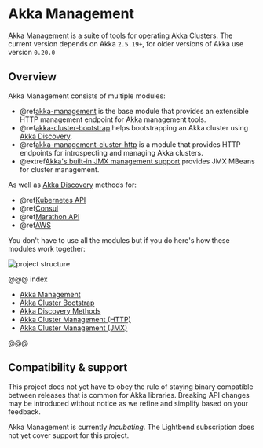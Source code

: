 # Akka Management

Akka Management is a suite of tools for operating Akka Clusters.
The current version depends on Akka `2.5.19+`, for older versions of Akka use version `0.20.0`

## Overview

Akka Management consists of multiple modules:

 * @ref[akka-management](akka-management.md) is the base module that provides an extensible HTTP management endpoint for Akka management tools.
 * @ref[akka-cluster-bootstrap](bootstrap/index.md) helps bootstrapping an Akka cluster using [Akka Discovery](https://doc.akka.io/docs/akka/current/discovery/index.html).
 * @ref[akka-management-cluster-http](cluster-http-management.md) is a module that provides HTTP endpoints for introspecting and managing Akka clusters.
 * @extref[Akka's built-in JMX management support](akka-docs:scala/cluster-usage.html#cluster-jmx) provides JMX MBeans for cluster management.
 
 As well as [Akka Discovery](https://doc.akka.io/docs/akka/current/discovery/index.html) methods for:
 
 * @ref[Kubernetes API](discovery/kubernetes.md)
 * @ref[Consul](discovery/consul.md)
 * @ref[Marathon API](discovery/marathon.md)
 * @ref[AWS](discovery/aws.md)

You don't have to use all the modules but if you do here's how these modules work together:

![project structure](images/structure.png)


@@@ index

  - [Akka Management](akka-management.md)
  - [Akka Cluster Bootstrap](bootstrap/index.md)
  - [Akka Discovery Methods](discovery/index.md)
  - [Akka Cluster Management (HTTP)](cluster-http-management.md)
  - [Akka Cluster Management (JMX)](cluster-jmx-management.md)

@@@


## Compatibility & support

This project does not yet have to obey the rule of staying binary compatible between releases that is common 
for Akka libraries. Breaking API changes may be introduced without notice as we refine and simplify based on your feedback.

Akka Management is currently *Incubating*. The Lightbend subscription does not yet cover support for this project.